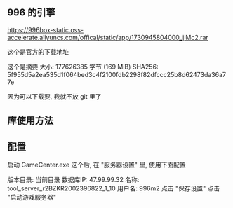 ## 996 的引擎
https://996box-static.oss-accelerate.aliyuncs.com/offical/static/app/1730945804000_jiMc2.rar

这个是官方的下载地址

这个是摘要
大小: 177626385 字节 (169 MiB)
SHA256: 5f955d5a2ea535d1f064bed3c4f2100fdb2298f82dfccc25b8d62473da36a77e

因为可以下载要, 我就不放 git 里了

## 库使用方法



## 配置
启动 GameCenter.exe 这个后, 在 "服务器设置" 里, 使用下面配置

版本目录: 当前目录
数据库IP: 47.99.99.32
名称: tool_server_r2BZKR2002396822_1_10
用户名: 996m2
点击 "保存设置"
点击 "启动游戏服务器"
